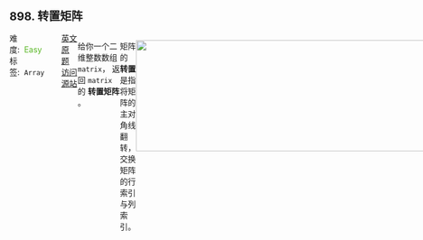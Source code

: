 <div style="font-size: 20px; margin-bottom: 15px; font-weight: bold;">898. 转置矩阵</div>
<div style="display: flex; font-size: 14px; justify-content: space-between;"><div><span style="margin-right: 30px;">难度:&nbsp;&nbsp;<label style="color: rgb(90, 183, 38);">Easy</label></span><span style="margin-right: 30px;">标签:&nbsp;&nbsp;<code>Array</code></span></div><div><span style="margin-right: 15px;"><a href="https://leetcode.com/problems/transpose-matrix/">英文原题</a></span><span><a href="https://leetcode-cn.com/problems/transpose-matrix/">访问源站</a></span></div>
<hr style="height: 1px; margin: 1em 0px;" />
<p>给你一个二维整数数组 <code>matrix</code>， 返回 <code>matrix</code> 的 <strong>转置矩阵</strong> 。</p>

<p>矩阵的 <strong>转置</strong> 是指将矩阵的主对角线翻转，交换矩阵的行索引与列索引。</p>

<p><img alt="" src="https://assets.leetcode.com/uploads/2021/02/10/hint_transpose.png" style="width: 600px; height: 197px;" /></p>

<p> </p>

<p><strong>示例 1：</strong></p>

<pre>
<strong>输入：</strong>matrix = [[1,2,3],[4,5,6],[7,8,9]]
<strong>输出：</strong>[[1,4,7],[2,5,8],[3,6,9]]
</pre>

<p><strong>示例 2：</strong></p>

<pre>
<strong>输入：</strong>matrix = [[1,2,3],[4,5,6]]
<strong>输出：</strong>[[1,4],[2,5],[3,6]]
</pre>

<p> </p>

<p><strong>提示：</strong></p>

<ul>
	<li><code>m == matrix.length</code></li>
	<li><code>n == matrix[i].length</code></li>
	<li><code>1 &lt;= m, n &lt;= 1000</code></li>
	<li><code>1 &lt;= m * n &lt;= 10<sup>5</sup></code></li>
	<li><code>-10<sup>9</sup> &lt;= matrix[i][j] &lt;= 10<sup>9</sup></code></li>
</ul>
